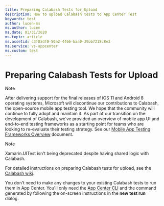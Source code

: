 ```yaml
---
title: Preparing Calabash Tests for Upload
description: How to upload Calabash tests to App Center Test
keywords: test 
author: lucen-ms
ms.author: lucen
ms.date: 01/31/2020
ms.topic: article
ms.assetid: c3f85df0-50a2-4466-baa0-39bb7218c8e3
ms.service: vs-appcenter
ms.custom: test
---
```


# Preparing Calabash Tests for Upload

> [!NOTE]
> After delivering support for the final releases of iOS 11 and Android 8 operating systems, Microsoft will discontinue our contributions to Calabash, the open-source mobile app testing tool. We hope that the community will continue to fully adopt and maintain it. As part of our transition on the development of Calabash, we've provided an overview of mobile app UI and end-to-end testing frameworks as a starting point for teams who are looking to re-evaluate their testing strategy. See our [Mobile App Testing Frameworks Overview](/appcenter/migration/test-cloud/frameworks) document.

> [!NOTE]
> Xamarin.UITest isn't being deprecated despite having shared logic with Calabash.

For detailed instructions on preparing Calabash tests for upload, see the [Calabash wiki](https://github.com/calabash/calabash-ios/wiki).

You don't need to make any changes to your existing Calabash tests to run them in App Center. You'll only need the [App Center CLI](~/cli/index.md) and the command generated by following the on-screen instructions in the **new test run** dialog.

